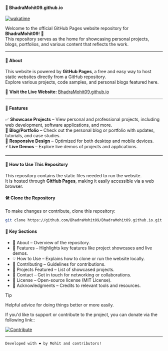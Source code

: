 #### 🎉 BhadraMohit09.github.io  

[![wakatime](https://wakatime.com/badge/user/0dfe81a8-b10c-47d9-93c3-4067746c546b.svg)](https://wakatime.com/@0dfe81a8-b10c-47d9-93c3-4067746c546b)

Welcome to the official GitHub Pages website repository for **BhadraMohit09**! 🚀  
This repository serves as the home for showcasing personal projects, blogs, portfolios, and various content that reflects the work.  

---

#### 📌 About  

This website is powered by **GitHub Pages**, a free and easy way to host static websites directly from a GitHub repository.  
Explore various projects, code samples, and personal blogs featured here.  

🔗 **Visit the Live Website:** [BhadraMohit09.github.io](https://BhadraMohit09.github.io)  

---

#### 🌟 Features  

✅ **Showcase Projects** – View personal and professional projects, including web development, software applications, and more.  
📖 **Blog/Portfolio** – Check out the personal blog or portfolio with updates, tutorials, and case studies.  
📱 **Responsive Design** – Optimized for both desktop and mobile devices.  
⚡ **Live Demos** – Explore live demos of projects and applications.  

---

#### 🔧 How to Use This Repository  

This repository contains the static files needed to run the website.  
It is hosted through **GitHub Pages**, making it easily accessible via a web browser.  

#### 🛠️ Clone the Repository  

To make changes or contribute, clone this repository:  

```bash
git clone https://github.com/BhadraMohit09/BhadraMohit09.github.io.git

```

#### 📂 Key Sections
- 📌 About – Overview of the repository.
- 🚀 Features – Highlights key features like project showcases and live demos.
- 💡 How to Use – Explains how to clone or run the website locally.
- 🤝 Contributing – Guidelines for contributions.
- 📌 Projects Featured – List of showcased projects.
- 📩 Contact – Get in touch for networking or collaborations.
- 📜 License – Open-source license (MIT License).
- 🙏 Acknowledgments – Credits to relevant tools and resources.

> [!TIP]
> 
> Helpful advice for doing things better or more easily.
> 
> If you'd like to support or contribute to the project, you can donate via the following link:: 

[![Contribute](https://img.shields.io/badge/Contribute-Donate-green)](https://razorpay.me/@mohitbhadra)

---

`Developed with ❤️ by Mohit and contributors!`



